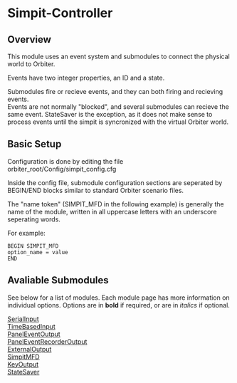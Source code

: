 Simpit-Controller
=================
Overview
--------
This module uses an event system and submodules to connect the physical
world to Orbiter.  

Events have two integer properties, an ID and a state.

Submodules fire or recieve events, and they can both firing and recieving events.  
Events are not normally "blocked", and several submodules can recieve the same event.
StateSaver is the exception, as it does not make sense to process events until the simpit 
is syncronized with the virtual Orbiter world.

Basic Setup
-----------
Configuration is done by editing the file orbiter_root/Config/simpit_config.cfg

Inside the config file, submodule configuration sections are seperated by BEGIN/END blocks
similar to standard Orbiter scenario files.  

The "name token" (SIMPIT_MFD in the following example) is generally the name of the module,
written in all uppercase letters with an underscore seperating words.

For example:
```
BEGIN SIMPIT_MFD
option_name = value
END
```
Avaliable Submodules
---------------------
See below for a list of modules. Each module page has more information on individual options.
Options are in **bold** if required, or are in *italics* if optional.

[SerialInput](./SerialInput.md)  
[TimeBasedInput](./TimeBasedInput.md)  
[PanelEventOutput](./PanelEventOutput.md)  
[PanelEventRecorderOutput](./PanelEventRecorderOutput.md)  
[ExternalOutput](./ExternalOutput.md)  
[SimpitMFD](./SimpitMFD.md)  
[KeyOutput](./KeyOutput.md)  
[StateSaver](./StateSaver.md)
